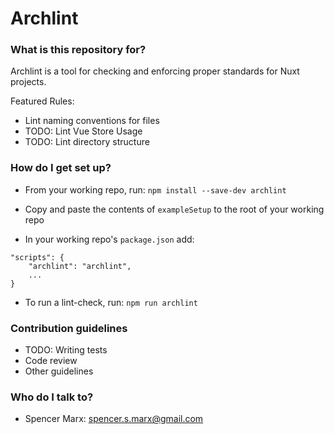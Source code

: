 # Archlint

### What is this repository for?

Archlint is a tool for checking and enforcing proper standards for Nuxt projects.

Featured Rules:

- Lint naming conventions for files
- TODO: Lint Vue Store Usage
- TODO: Lint directory structure

### How do I get set up?

- From your working repo, run: `npm install --save-dev archlint`

- Copy and paste the contents of `exampleSetup` to the root of your working repo

- In your working repo's `package.json` add:

```
"scripts": {
    "archlint": "archlint",
    ...
}
```

- To run a lint-check, run: `npm run archlint`

### Contribution guidelines

- TODO: Writing tests
- Code review
- Other guidelines

### Who do I talk to?

- Spencer Marx: spencer.s.marx@gmail.com